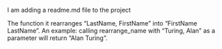 I am adding a readme.md file to the project

The function it rearranges “LastName, FirstName” into “FirstName LastName”.
An example: calling rearrange_name with “Turing, Alan” as a parameter will return “Alan Turing”.
